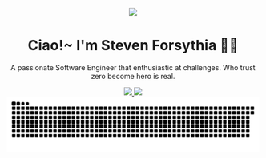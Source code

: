 <p align="center">
<img src="https://user-images.githubusercontent.com/105982460/214096567-507706ca-caea-4a98-9026-941526a98076.gif">
</p>

<div align="center">
  <h1>Ciao!~ I'm Steven Forsythia 😶‍🌫️</h1>
</div>

<p align="center">
A passionate Software Engineer that enthusiastic at challenges. Who trust zero become hero is real.
</p>

<div align="center">
  <a href="https://github.com/stevenaruu">
  <img height="250em" src="https://github-readme-stats.vercel.app/api/top-langs/?username=stevenaruu&layout=compact&langs_count=20"/>
  <img height="250em" src="https://github-readme-stats.vercel.app/api?username=stevenaruu&rank_icon=github"/>
</div>

<div align="center">
  <picture>
    <source media="(prefers-color-scheme: dark)" srcset="https://raw.githubusercontent.com/stevenaruu/stevenaruu/output/github-contribution-grid-snake-dark.svg">
    <source media="(prefers-color-scheme: light)" srcset="https://raw.githubusercontent.com/stevenaruu/stevenaruu/output/github-contribution-grid-snake.svg">
    <img alt="github contribution grid snake animation" src="https://raw.githubusercontent.com/stevenaruu/stevenaruu/output/github-contribution-grid-snake.svg">
  </picture>
<div/>

